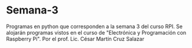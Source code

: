 # Semana-3
Programas en python que corresponden a la semana 3 del curso RPI.
Se alojarán programas vistos en el curso de "Electrónica y Programación con Raspberry Pi".
Por el prof. Lic. César Martín Cruz Salazar
